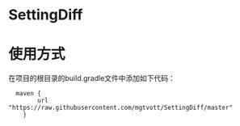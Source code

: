 # SettingDiff

# 使用方式

 在项目的根目录的build.gradle文件中添加如下代码：
 
      maven {
            url "https://raw.githubusercontent.com/mgtvott/SettingDiff/master"
        }
        
